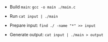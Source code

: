 - Build `main`: `gcc -o main ./main.c`

- Run `cat input | ./main`

- Prepare input: `find ./ -name "*" >> input`

- Generate output: `cat input | ./main > output`
